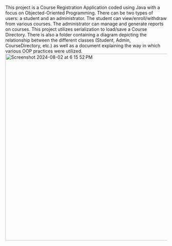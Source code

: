 This project is a Course Registration Application coded using Java with a focus on Objected-Oriented Programming. There can be two types of users: a student and an administrator. The student can view/enroll/withdraw from various courses. The administrator can manage and generate reports on courses. This project utilizes serialization to load/save a Course Directory. 
There is also a folder containing a diagram depicting the relationship between the different classes (Student, Admin, CourseDirectory, etc.) as well as a document explaining the way in which various OOP practices were utilized. 
<img width="582" alt="Screenshot 2024-08-02 at 6 15 52 PM" src="https://github.com/user-attachments/assets/37bc27ac-329c-4c75-80ef-0a90d954af1f">
